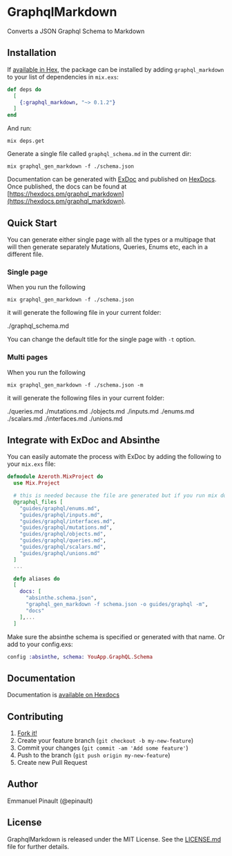 # GraphqlMarkdown

Converts a JSON Graphql Schema to Markdown

## Installation

If [available in Hex](https://hex.pm/docs/publish), the package can be installed
by adding `graphql_markdown` to your list of dependencies in `mix.exs`:

```elixir
def deps do
  [
    {:graphql_markdown, "~> 0.1.2"}
  ]
end
```

And run:

```shell
mix deps.get
```

Generate a single file called `graphql_schema.md` in the current dir:

```shell
mix graphql_gen_markdown -f ./schema.json
```


Documentation can be generated with [ExDoc](https://github.com/elixir-lang/ex_doc)
and published on [HexDocs](https://hexdocs.pm). Once published, the docs can
be found at [https://hexdocs.pm/graphql_markdown](https://hexdocs.pm/graphql_markdown).

## Quick Start

You can generate either single page with all the types or a multipage that will then generate separately Mutations, Queries, Enums etc, each in a different file.

### Single page

When you run the following

```shell
mix graphql_gen_markdown -f ./schema.json
```
it will generate the following file in your current folder:

./graphql_schema.md

You can change the default title for the single page with `-t` option.

### Multi pages

When you run the following

```shell
mix graphql_gen_markdown -f ./schema.json -m
```

it will generate the following files in your current folder:

  ./queries.md
  ./mutations.md
  ./objects.md
  ./inputs.md
  ./enums.md
  ./scalars.md
  ./interfaces.md
  ./unions.md

## Integrate with ExDoc and Absinthe

You can easily automate the process with ExDoc by adding the following to your `mix.exs` file:

```elixir
defmodule Azeroth.MixProject do
  use Mix.Project

  # this is needed because the file are generated but if you run mix docs, Mix will check the existence of files first. so have to work around that
  @graphql_files [
    "guides/graphql/enums.md",
    "guides/graphql/inputs.md",
    "guides/graphql/interfaces.md",
    "guides/graphql/mutations.md",
    "guides/graphql/objects.md",
    "guides/graphql/queries.md",
    "guides/graphql/scalars.md",
    "guides/graphql/unions.md"
  ]
  ...

  defp aliases do
  [
    docs: [
      "absinthe.schema.json",
      "graphql_gen_markdown -f schema.json -o guides/graphql -m",
      "docs"
    ],...
  ]
```

Make sure the absinthe schema is specified or generated with that name. Or add to your config.exs:

```elixir
config :absinthe, schema: YouApp.GraphQL.Schema
```

## Documentation

Documentation is [available on Hexdocs](https://hexdocs.pm/graphql_markdown/)

## Contributing

1. [Fork it!](http://github.com/podium/graphql_markdown/fork)
2. Create your feature branch (`git checkout -b my-new-feature`)
3. Commit your changes (`git commit -am 'Add some feature'`)
4. Push to the branch (`git push origin my-new-feature`)
5. Create new Pull Request

## Author

Emmanuel Pinault (@epinault)

## License

GraphqlMarkdown is released under the MIT License. See the [LICENSE.md](LICENSE.md) file for further details.

